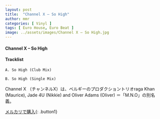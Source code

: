 ```yaml
---
layout: post
title:  "Channel X – So High"
author: mmr
categories: [ Vinyl ]
tags: [ Euro House, Euro Beat ]
image: ../assets/images/Channel X – So High.jpg
---
```


#### Channel X – So High

#### Tracklist
```md
A. So High (Club Mix)

B. So High (Single Mix)
```

Channel X （チャンネルX）は、ベルギーのプロダクショントリオraga Khan (Maurice), Jade 4U (Nikkie) and Oliver Adams (Oliver) ＝「M.N.O」の別名義。

[メルカリで購入](https://jp.mercari.com/item/m84866354258){: .button1}

